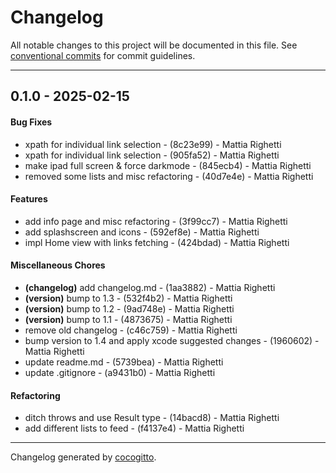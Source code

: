 # Changelog
All notable changes to this project will be documented in this file. See [conventional commits](https://www.conventionalcommits.org/) for commit guidelines.

- - -
## 0.1.0 - 2025-02-15
#### Bug Fixes
- xpath for individual link selection - (8c23e99) - Mattia Righetti
- xpath for individual link selection - (905fa52) - Mattia Righetti
- make ipad full screen & force darkmode - (845ecb4) - Mattia Righetti
- removed some lists and misc refactoring - (40d7e4e) - Mattia Righetti
#### Features
- add info page and misc refactoring - (3f99cc7) - Mattia Righetti
- add splashscreen and icons - (592ef8e) - Mattia Righetti
- impl Home view with links fetching - (424bdad) - Mattia Righetti
#### Miscellaneous Chores
- **(changelog)** add changelog.md - (1aa3882) - Mattia Righetti
- **(version)** bump to 1.3 - (532f4b2) - Mattia Righetti
- **(version)** bump to 1.2 - (9ad748e) - Mattia Righetti
- **(version)** bump to 1.1 - (4873675) - Mattia Righetti
- remove old changelog - (c46c759) - Mattia Righetti
- bump version to 1.4 and apply xcode suggested changes - (1960602) - Mattia Righetti
- update readme.md - (5739bea) - Mattia Righetti
- update .gitignore - (a9431b0) - Mattia Righetti
#### Refactoring
- ditch throws and use Result type - (14bacd8) - Mattia Righetti
- add different lists to feed - (f4137e4) - Mattia Righetti

- - -

Changelog generated by [cocogitto](https://github.com/cocogitto/cocogitto).